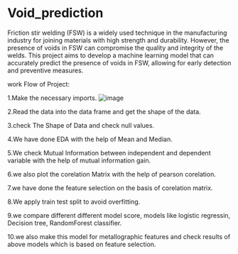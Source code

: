 # Void_prediction
Friction stir welding (FSW) is a widely used technique in the manufacturing industry for joining materials with high strength and durability. However, the presence of voids in FSW can compromise the quality and integrity of the welds. This project aims to develop a machine learning model that can accurately predict the presence of voids in FSW, allowing for early detection and preventive measures.

work Flow of Project:

1.Make the necessary imports.
![image](https://github.com/user-attachments/assets/e1cba43e-ee0f-4753-af17-18fec4e1d842)


2.Read the data into the data frame and get the shape of the data.

3.check The Shape of Data and check null values.

4.We have done EDA with the help of Mean and Median.

5.We check Mutual Information between independent and dependent variable with the help of mutual information gain.

6.we also plot the corelation Matrix with the help of pearson corelation.

7.we have done the feature selection on the basis of corelation matrix.

8.We apply train test split to avoid overfitting.

9.we compare different different model score, models like logistic regressin, Decision tree, RandomForest classifier.

10.we also make this model for metallographic features and check results of above models which is based on feature selection.
